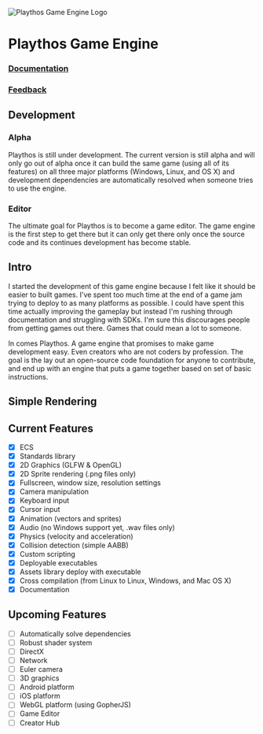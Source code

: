 ![Playthos Game Engine Logo](http://www.autovelop.com/playthos-git.png)

#  Playthos Game Engine

### [Documentation](http://www.autovelop.com/playthos/)
### [Feedback](mailto:playthos@autovelop.com)

## Development
### Alpha
Playthos is still under development. The current version is still alpha and will only go out of alpha once it can build the same game (using all of its features) on all three major platforms (Windows, Linux, and OS X) and development dependencies are automatically resolved when someone tries to use the engine.

### Editor
The ultimate goal for Playthos is to become a game editor. The game engine is the first step to get there but it can only get there only once the source code and its continues development has become stable.

## Intro
I started the development of this game engine because I felt like it should be easier to built games. I've spent too much time at the end of a game jam trying to deploy to as many platforms as possible. I could have spent this time actually improving the gameplay but instead I'm rushing through documentation and struggling with SDKs. I'm sure this discourages people from getting games out there. Games that could mean a lot to someone.

In comes Playthos. A game engine that promises to make game development easy. Even creators who are not coders by profession. The goal is the lay out an open-source code foundation for anyone to contribute, and end up with an engine that puts a game together based on set of basic instructions.

## Simple Rendering

## Current Features
- [x] ECS
- [x] Standards library
- [x] 2D Graphics (GLFW & OpenGL)
- [x] 2D Sprite rendering (.png files only)
- [x] Fullscreen, window size, resolution settings
- [x] Camera manipulation
- [x] Keyboard input
- [x] Cursor input
- [x] Animation (vectors and sprites)
- [x] Audio (no Windows support yet, .wav files only)
- [x] Physics (velocity and acceleration)
- [x] Collision detection (simple AABB)
- [x] Custom scripting
- [x] Deployable executables
- [x] Assets library deploy with executable
- [x] Cross compilation (from Linux to Linux, Windows, and Mac OS X)
- [x] Documentation

## Upcoming Features
- [ ] Automatically solve dependencies
- [ ] Robust shader system
- [ ] DirectX
- [ ] Network
- [ ] Euler camera
- [ ] 3D graphics
- [ ] Android platform
- [ ] iOS platform
- [ ] WebGL platform (using GopherJS)
- [ ] Game Editor
- [ ] Creator Hub
